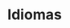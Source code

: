 ---
layout: languages.njk
permalink: "idiomas.html"
tags: page
title: Idiomas
bannerUrl: finlandes-banner.jpg
eleventyNavigation:
  key: Idiomas
  order: 2
---